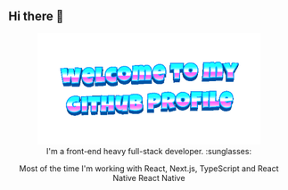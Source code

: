 ## Hi there 👋

<div align="center">
    <img src="./welcome-header.gif" alt="welcome-header" height="200">
</div>

<div  align="center">
I'm a front-end heavy full-stack developer. :sunglasses: 

Most of the time I'm working with React, Next.js, TypeScript and React Native React Native
</div>
